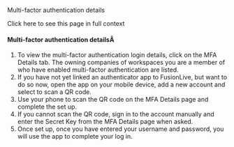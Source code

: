 Multi-factor authentication details

Click here to see this page in full context

####  Multi-factor authentication detailsÂ

  1. To view the multi-factor authentication login details, click on the MFA Details tab. The owning companies of workspaces you are a member of who have enabled multi-factor authentication are listed. 
  2. If you have not yet linked an authenticator app to FusionLive, but want to do so now, open the app on your mobile device, add a new account and select to scan a QR code. 
  3. Use your phone to scan the QR code on the MFA Details page and complete the set up. 
  4. If you cannot scan the QR code, sign in to the account manually and enter the Secret Key from the MFA Details page when asked. 
  5. Once set up, once you have entered your username and password, you will use the app to complete your log in. 

